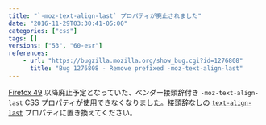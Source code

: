 ```yaml
---
title: "`-moz-text-align-last` プロパティが廃止されました"
date: "2016-11-29T03:30:41-05:00"
categories: ["css"]
tags: []
versions: ["53", "60-esr"]
references:
    - url: "https://bugzilla.mozilla.org/show_bug.cgi?id=1276808"
      title: "Bug 1276808 - Remove prefixed -moz-text-align-last"
---
```

[Firefox 49](https://www.fxsitecompat.dev/ja/docs/2016/text-align-last-has-been-unprefixed/) 以降廃止予定となっていた、ベンダー接頭辞付き `-moz-text-align-last` CSS プロパティが使用できなくなりました。接頭辞なしの [`text-align-last`](https://developer.mozilla.org/docs/Web/CSS/text-align-last) プロパティに置き換えてください。
